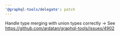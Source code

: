 ```yaml
---
'@graphql-tools/delegate': patch
---
```


Handle type merging with union types correctly -> See https://github.com/ardatan/graphql-tools/issues/4902
